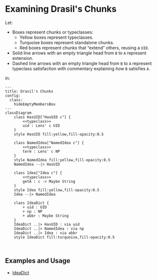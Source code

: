 # Examining Drasil's Chunks

Let:
* Boxes represent chunks or typeclasses:
  * Yellow boxes represent typeclasses.
  * Turquoise boxes represent standalone chunks.
  * Red boxes represent chunks that “extend” others, reusing a `UID`.
* Solid line arrows with an empty triangle head from `B` to `A` represent
  extension.
* Dashed line arrows with an empty triangle head from `B` to `A` represent
  typeclass satisfaction with commentary explaining _how_ `B` satisfies `A`.

in:

```mermaid
---
title: Drasil's Chunks
config:
  class:
    hideEmptyMembersBox
---
classDiagram
    class HasUID["HasUID c"] {
        <<typeclass>>
        uid : Lens' c UID
    }
    style HasUID fill:yellow,fill-opacity:0.5

    class NamedIdea["NamedIdea c"] {
        <<typeclass>>
        term : Lens' c NP
    }
    style NamedIdea fill:yellow,fill-opacity:0.5
    NamedIdea --|> HasUID

    class Idea["Idea c"] {
        <<typeclass>>
        getA : c -> Maybe String
    }
    style Idea fill:yellow,fill-opacity:0.5
    Idea --|> NamedIdea

    class IdeaDict {
        + uid : UID
        + np : NP
        + abbr : Maybe String
    }
    IdeaDict ..|> HasUID : via uid
    IdeaDict ..|> NamedIdea : via np
    IdeaDict ..|> Idea : via abbr
    style IdeaDict fill:turquoise,fill-opacity:0.5
    
    

```

## Examples and Usage

* [IdeaDict](./examples/IdeaDict.md)
